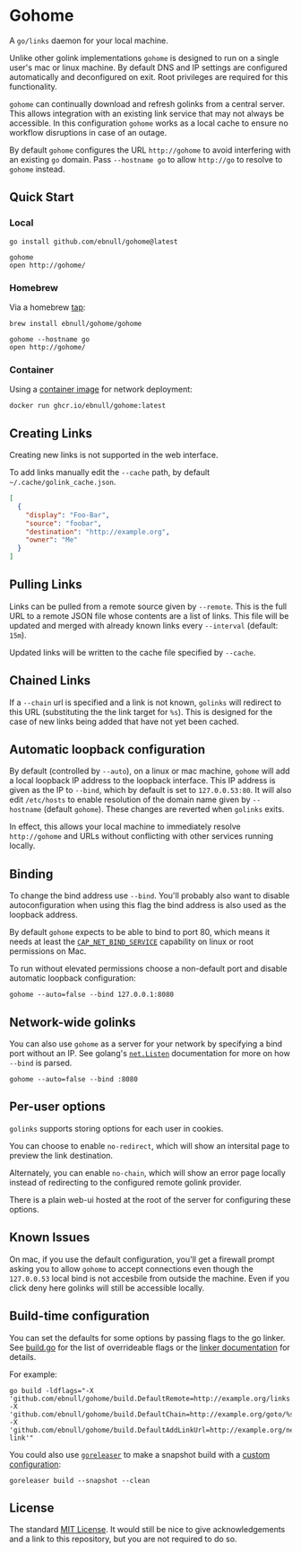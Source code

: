 # Gohome

A `go/links` daemon for your local machine.

Unlike other golink implementations `gohome` is designed to run
on a single user's mac or linux machine. By default DNS and IP
settings are configured automatically and deconfigured on exit.
Root privileges are required for this functionality.

`gohome` can continually download and refresh golinks from a central
server. This allows integration with an existing link service
that may not always be accessible. In this configuration
`gohome` works as a local cache to ensure no workflow disruptions
in case of an outage.

By default `gohome` configures the URL `http://gohome` to avoid
interfering with an existing `go` domain. Pass `--hostname go`
to allow `http://go` to resolve to `gohome` instead.

## Quick Start

### Local

```shell
go install github.com/ebnull/gohome@latest
```
```
gohome
open http://gohome/
```

### Homebrew

Via a homebrew [tap](https://github.com/EBNull/homebrew-gohome):

```shell
brew install ebnull/gohome/gohome
```

```
gohome --hostname go
open http://gohome/
```

### Container

Using a [container image](https://github.com/EBNull/gohome/pkgs/container/gohome)
for network deployment:

```shell
docker run ghcr.io/ebnull/gohome:latest
```

## Creating Links

Creating new links is not supported in the web interface.

To add links manually edit the `--cache` path, by default
`~/.cache/golink_cache.json`.

```json
[
  {
    "display": "Foo-Bar",
    "source": "foobar",
    "destination": "http://example.org",
    "owner": "Me"
  }
]
```

## Pulling Links

Links can be pulled from a remote source given by `--remote`. This is the
full URL to a remote JSON file whose contents are a list of links.
This file will be updated and merged with already known links every `--interval` (default: `15m`).

Updated links will be written to the cache file specified by `--cache`.

## Chained Links

If a `--chain` url is specified and a link is not known, `golinks`
will redirect to this URL (substituting the the link target for `%s`).
This is designed for the case of new links being added that have not
yet been cached.

## Automatic loopback configuration

By default (controlled by `--auto`), on a linux or mac machine, `gohome`
will add a local loopback IP address to the loopback interface. This
IP address is given as the IP to `--bind`, which by default is set
to `127.0.0.53:80`. It will also edit `/etc/hosts` to enable resolution
of the domain name given by `--hostname` (default `gohome`).
These changes are reverted when `golinks` exits.

In effect, this allows your local machine to immediately resolve 
`http://gohome` and URLs without conflicting with other services
running locally.

## Binding

To change the bind address use `--bind`. You'll probably also
want to disable autoconfiguration when using this flag the bind
address is also used as the loopback address.

By default `gohome` expects to be able to bind to port 80, which means
it needs at least the [`CAP_NET_BIND_SERVICE`](https://man7.org/linux/man-pages/man7/capabilities.7.html)
capability on linux or root permissions on Mac.

To run without elevated permissions choose a non-default port and
disable automatic loopback configuration:

```shell
gohome --auto=false --bind 127.0.0.1:8080
```

## Network-wide golinks

You can also use `gohome` as a server for your network by
specifying a bind port without an IP. See golang's
[`net.Listen`](https://pkg.go.dev/net#Listen) documentation for
more on how `--bind` is parsed.


```shell
gohome --auto=false --bind :8080
```

## Per-user options

`golinks` supports storing options for each user in cookies.

You can choose to enable `no-redirect`, which will show an
intersital page to preview the link destination.

Alternately, you can enable `no-chain`, which will show an
error page locally instead of redirecting to the configured
remote golink provider.

There is a plain web-ui hosted at the root of the server
for configuring these options.

## Known Issues

On mac, if you use the default configuration, you'll get a firewall
prompt asking you to allow `gohome` to accept connections even though
the `127.0.0.53` local bind is not accesbile from outside the machine.
Even if you click deny here golinks will still be accessible locally.

## Build-time configuration

You can set the defaults for some options by passing flags to the
go linker. See [build.go](build/build.go) for the list of overrideable
flags or the [linker documentation](https://pkg.go.dev/cmd/link) for details.


For example:

```shell
go build -ldflags="-X 'github.com/ebnull/gohome/build.DefaultRemote=http://example.org/links.json' -X 'github.com/ebnull/gohome/build.DefaultChain=http://example.org/goto/%s' -X 'github.com/ebnull/gohome/build.DefaultAddLinkUrl=http://example.org/new-link'"
```

You could also use [`goreleaser`](https://goreleaser.com) to make a snapshot build with a [custom configuration](.goreleaser.yaml#L18-L27):

```
goreleaser build --snapshot --clean
```

## License

The standard [MIT License](LICENSE.txt). It would still be nice to give acknowledgements and a link to this repository, but you are not required to do so.

